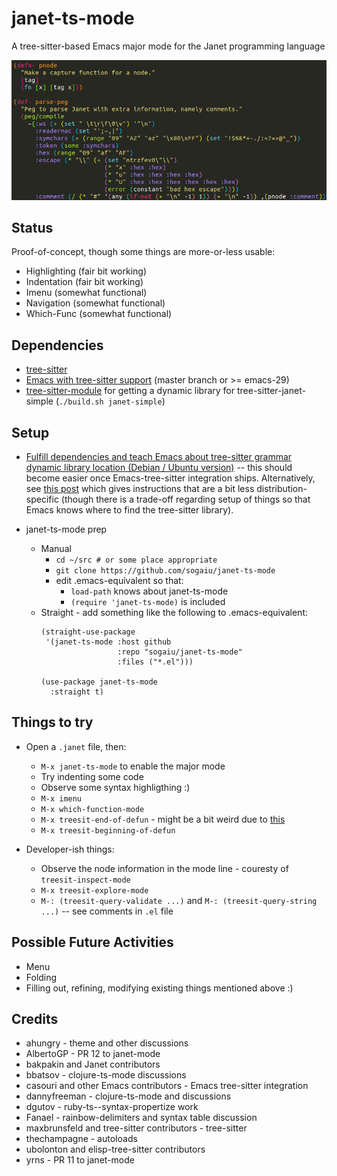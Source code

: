 # janet-ts-mode

A tree-sitter-based Emacs major mode for the Janet programming language

![Highlighting Sample](janet-ts-mode-highlighting.png?raw=true "Highligting Sample")

## Status

Proof-of-concept, though some things are more-or-less usable:

* Highlighting (fair bit working)
* Indentation (fair bit working)
* Imenu (somewhat functional)
* Navigation (somewhat functional)
* Which-Func (somewhat functional)

## Dependencies

* [tree-sitter](https://github.com/tree-sitter/tree-sitter)
* [Emacs with tree-sitter
  support](https://github.com/emacs-mirror/emacs) (master branch or >=
  emacs-29)
* [tree-sitter-module](https://github.com/casouri/tree-sitter-module)
  for getting a dynamic library for tree-sitter-janet-simple
  (`./build.sh janet-simple`)

## Setup

* [Fulfill dependencies and teach Emacs about tree-sitter grammar
  dynamic library location (Debian / Ubuntu
  version)](https://gist.github.com/sogaiu/a13512e146e8f5c0e94d1804838558ee)
  -- this should become easier once Emacs-tree-sitter integration
  ships.  Alternatively, see [this
  post](https://blog.markhepburn.com/posts/experimenting-with-the-built-in-treesitter-support-in-emacs/)
  which gives instructions that are a bit less distribution-specific
  (though there is a trade-off regarding setup of things so that Emacs
  knows where to find the tree-sitter library).

* janet-ts-mode prep

    * Manual
        * `cd ~/src # or some place appropriate`
        * `git clone https://github.com/sogaiu/janet-ts-mode`
        * edit .emacs-equivalent so that:
            * `load-path` knows about janet-ts-mode
            * `(require 'janet-ts-mode)` is included
    * Straight - add something like the following to .emacs-equivalent:
        ```
        (straight-use-package
         '(janet-ts-mode :host github
                         :repo "sogaiu/janet-ts-mode"
                         :files ("*.el")))

        (use-package janet-ts-mode
          :straight t)
        ```

## Things to try

* Open a `.janet` file, then:
  * `M-x janet-ts-mode` to enable the major mode
  * Try indenting some code
  * Observe some syntax highligthing :)
  * `M-x imenu`
  * `M-x which-function-mode`
  * `M-x treesit-end-of-defun` - might be a bit weird due to
    [this](https://github.com/tree-sitter/tree-sitter-bash/issues/139)
  * `M-x treesit-beginning-of-defun`

* Developer-ish things:
  * Observe the node information in the mode line - couresty of
    `treesit-inspect-mode`
  * `M-x treesit-explore-mode`
  * `M-: (treesit-query-validate ...)` and `M-: (treesit-query-string
    ...)` -- see comments in `.el` file

## Possible Future Activities

* Menu
* Folding
* Filling out, refining, modifying existing things mentioned above :)

## Credits

* ahungry - theme and other discussions
* AlbertoGP - PR 12 to janet-mode
* bakpakin and Janet contributors
* bbatsov - clojure-ts-mode discussions
* casouri and other Emacs contributors - Emacs tree-sitter integration
* dannyfreeman - clojure-ts-mode and discussions
* dgutov - ruby-ts--syntax-propertize work
* Fanael - rainbow-delimiters and syntax table discussion
* maxbrunsfeld and tree-sitter contributors - tree-sitter
* thechampagne - autoloads
* ubolonton and elisp-tree-sitter contributors
* yrns - PR 11 to janet-mode

